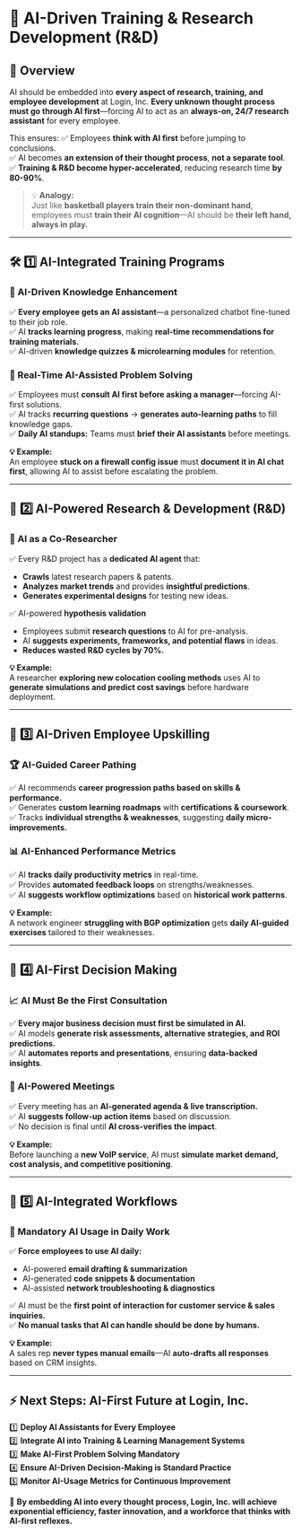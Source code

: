 # 🧠 AI-Driven Training & Research Development (R&D)

## **📌 Overview**
AI should be embedded into **every aspect of research, training, and employee development** at Login, Inc. **Every unknown thought process must go through AI first**—forcing AI to act as an **always-on, 24/7 research assistant** for every employee.

This ensures:
✅ Employees **think with AI first** before jumping to conclusions.  
✅ AI becomes **an extension of their thought process**, **not a separate tool**.  
✅ **Training & R&D become hyper-accelerated**, reducing research time **by 80-90%**.  

> 💡 **Analogy:**  
> Just like **basketball players train their non-dominant hand**, employees must **train their AI cognition**—AI should be **their left hand, always in play.**  

---

## **🛠 1️⃣ AI-Integrated Training Programs**
### **🎯 AI-Driven Knowledge Enhancement**
✅ **Every employee gets an AI assistant**—a personalized chatbot fine-tuned to their job role.  
✅ AI **tracks learning progress**, making **real-time recommendations for training materials.**  
✅ AI-driven **knowledge quizzes & microlearning modules** for retention.  

### **🚀 Real-Time AI-Assisted Problem Solving**
✅ Employees must **consult AI first before asking a manager**—forcing AI-first solutions.  
✅ AI tracks **recurring questions** → **generates auto-learning paths** to fill knowledge gaps.  
✅ **Daily AI standups:** Teams must **brief their AI assistants** before meetings.  

**💡 Example:**  
An employee **stuck on a firewall config issue** must **document it in AI chat first**, allowing AI to assist before escalating the problem.

---

## **🔬 2️⃣ AI-Powered Research & Development (R&D)**
### **🧠 AI as a Co-Researcher**
✅ Every R&D project has a **dedicated AI agent** that:  
- **Crawls** latest research papers & patents.  
- **Analyzes market trends** and provides **insightful predictions**.  
- **Generates experimental designs** for testing new ideas.  

✅ AI-powered **hypothesis validation**  
- Employees submit **research questions** to AI for pre-analysis.  
- AI **suggests experiments, frameworks, and potential flaws** in ideas.  
- **Reduces wasted R&D cycles by 70%.**  

**💡 Example:**  
A researcher **exploring new colocation cooling methods** uses AI to **generate simulations and predict cost savings** before hardware deployment.

---

## **🧩 3️⃣ AI-Driven Employee Upskilling**
### **🏆 AI-Guided Career Pathing**
✅ AI recommends **career progression paths based on skills & performance.**  
✅ Generates **custom learning roadmaps** with **certifications & coursework**.  
✅ Tracks **individual strengths & weaknesses**, suggesting **daily micro-improvements.**  

### **📊 AI-Enhanced Performance Metrics**
✅ AI **tracks daily productivity metrics** in real-time.  
✅ Provides **automated feedback loops** on strengths/weaknesses.  
✅ AI **suggests workflow optimizations** based on **historical work patterns**.  

**💡 Example:**  
A network engineer **struggling with BGP optimization** gets **daily AI-guided exercises** tailored to their weaknesses.

---

## **🔄 4️⃣ AI-First Decision Making**
### **📈 AI Must Be the First Consultation**
✅ **Every major business decision must first be simulated in AI.**  
✅ AI models **generate risk assessments, alternative strategies, and ROI predictions.**  
✅ AI **automates reports and presentations**, ensuring **data-backed insights**.  

### **📢 AI-Powered Meetings**
✅ Every meeting has an **AI-generated agenda & live transcription.**  
✅ AI **suggests follow-up action items** based on discussion.  
✅ No decision is final until **AI cross-verifies the impact**.  

**💡 Example:**  
Before launching a **new VoIP service**, AI must **simulate market demand, cost analysis, and competitive positioning**.

---

## **🔌 5️⃣ AI-Integrated Workflows**
### **🤖 Mandatory AI Usage in Daily Work**
✅ **Force employees to use AI daily:**  
- AI-powered **email drafting & summarization**  
- AI-generated **code snippets & documentation**  
- AI-assisted **network troubleshooting & diagnostics**  

✅ AI must be the **first point of interaction for customer service & sales inquiries.**  
✅ **No manual tasks that AI can handle should be done by humans.**  

**💡 Example:**  
A sales rep **never types manual emails**—AI **auto-drafts all responses** based on CRM insights.  

---

## **⚡ Next Steps: AI-First Future at Login, Inc.**
1️⃣ **Deploy AI Assistants for Every Employee**  
2️⃣ **Integrate AI into Training & Learning Management Systems**  
3️⃣ **Make AI-First Problem Solving Mandatory**  
4️⃣ **Ensure AI-Driven Decision-Making is Standard Practice**  
5️⃣ **Monitor AI-Usage Metrics for Continuous Improvement**  

🚀 **By embedding AI into every thought process, Login, Inc. will achieve exponential efficiency, faster innovation, and a workforce that thinks with AI-first reflexes.** 
